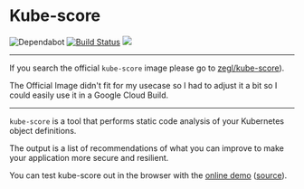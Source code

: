 # Kube-score

![Dependabot](https://flat.badgen.net/dependabot/steinbrueckri/docker-kube-score?icon=dependabot)
[![Build Status](https://travis-ci.com/steinbrueckri/docker-kube-score.svg?branch=master)](https://travis-ci.com/steinbrueckri/docker-kube-score)
[![](https://images.microbadger.com/badges/version/z3rogate/kube-score.svg)](https://hub.docker.com/r/z3rogate/kube-score)

---

If you search the official `kube-score` image please go to [zegl/kube-score](https://github.com/zegl/kube-score/)).

The Official Image didn't fit for my usecase so I had to adjust it a bit so I could easily use it in a Google Cloud Build.

---

`kube-score` is a tool that performs static code analysis of your Kubernetes object definitions.

The output is a list of recommendations of what you can improve to make your application more secure and resilient.

You can test kube-score out in the browser with the [online demo](https://kube-score.com) ([source](https://github.com/kube-score/web)).

